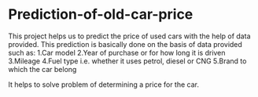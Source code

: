# Prediction-of-old-car-price

This project helps us to  predict the price of used cars with the help of data provided.
This prediction is basically done on the basis of data provided such as:
    1.Car model
    2.Year of purchase or for how long it is driven
    3.Mileage
    4.Fuel type i.e. whether it uses petrol, diesel or CNG
    5.Brand to which the car belong 

It helps to solve problem of determining a price for the car. 
 
